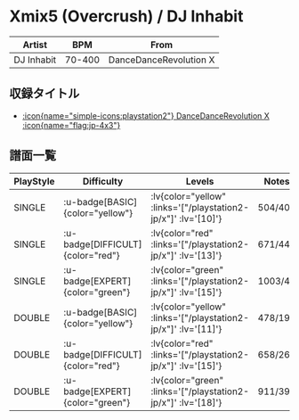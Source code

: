 # Xmix5 (Overcrush) / DJ Inhabit

|Artist|BPM|From|
|------|---|----|
|DJ Inhabit|70-400|DanceDanceRevolution X|

## 収録タイトル

- [ :icon{name="simple-icons:playstation2"} DanceDanceRevolution X :icon{name="flag:jp-4x3"} ](/playstation2-jp/x)

## 譜面一覧

|PlayStyle|Difficulty|Levels|Notes|Movie|
|---------|----------|------|-----|-----|
|SINGLE| :u-badge[BASIC]{color="yellow"} | :lv{color="yellow" :links='["/playstation2-jp/x"]' :lv='[10]'} |504/40||
|SINGLE| :u-badge[DIFFICULT]{color="red"} | :lv{color="red" :links='["/playstation2-jp/x"]' :lv='[13]'} |671/44||
|SINGLE| :u-badge[EXPERT]{color="green"} | :lv{color="green" :links='["/playstation2-jp/x"]' :lv='[15]'} |1003/45||
|DOUBLE| :u-badge[BASIC]{color="yellow"} | :lv{color="yellow" :links='["/playstation2-jp/x"]' :lv='[11]'} |478/19||
|DOUBLE| :u-badge[DIFFICULT]{color="red"} | :lv{color="red" :links='["/playstation2-jp/x"]' :lv='[15]'} |658/26||
|DOUBLE| :u-badge[EXPERT]{color="green"} | :lv{color="green" :links='["/playstation2-jp/x"]' :lv='[18]'} |911/39||
